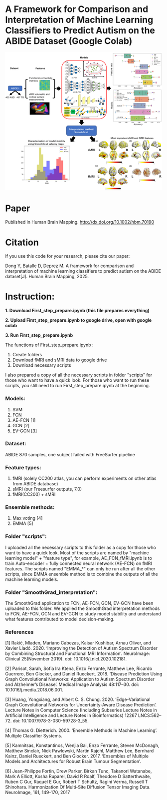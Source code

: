 # A Framework for Comparison and Interpretation of Machine Learning Classifiers to Predict Autism on the ABIDE Dataset (Google Colab)
![image](https://github.com/YilanDong19/Machine-learning-with-ABIDE/blob/main/Graphical_Abstract/Graph_abstract.png)

# Paper

Published in Human Brain Mapping. http://dx.doi.org/10.1002/hbm.70190

# Citation
If you use this code for your research, please cite our paper:

Dong Y, Batalle D, Deprez M. A framework for comparison and interpretation of machine learning classifiers to predict autism on the ABIDE dataset[J]. Human Brain Mapping, 2025.

# Instruction: 

**1. Download First_step_prepare.ipynb (this file prepares everything)**

**2. Upload First_step_prepare.ipynb to google drive, open with google colab**

**3. Run First_step_prepare.ipynb**

The functions of First_step_prepare.ipynb :
1. Create folders
2. Download fMRI and sMRI data to google drive
3. Download necessary scripts

I also prepared a copy of all the necessary scripts in folder "scripts" for those who want to have a quick look. For those who want to run these scripts, you still need to run First_step_prepare.ipynb at the beginning.


### Models: 
1. SVM 
2. FCN
3. AE-FCN [1] 
4. GCN [2]
5. EV-GCN [3]

### Dataset: 
ABIDE 870 samples, one subject failed with FreeSurfer pipeline

### Feature types: 
1. fMRI (solely CC200 atlas, you can perform experiments on other atlas from ABIDE database)
2. sMRI (our Freesurfer outputs, 7.0)
3. fMRI(CC200) + sMRI
               
### Ensemble methods: 
1. Max voting [4]
2. EMMA [5]
                  

###   Folder "scripts": 
I uploaded all the necessary scripts to this folder as a copy for those who want to have a quick look. Most of the scripts are named by "machine learning model" + "feature type", for example, AE_FCN_fMRI.ipynb is to train Auto-encoder + fully connected neural network (AE-FCN) on fMRI features. The scripts named "EMMA_*" can only be run after all the other scripts, since EMMA ensemble method is to combine the outputs of all the machine learning models. 

###  Folder "SmoothGrad_interpretation": 
The SmoothGrad application to FCN, AE-FCN, GCN, EV-GCN have been uploaded to this folder. We applied the SmoothGrad interpretation methods to FCN, AE-FCN, GCN and EV-GCN to study model stability and understand what features contributed to model decision-making.

###  References
[1] Rakić, Mladen, Mariano Cabezas, Kaisar Kushibar, Arnau Oliver, and Xavier Lladó. 2020. ‘Improving the Detection of Autism Spectrum Disorder by Combining Structural and Functional MRI Information’. NeuroImage: Clinical 25(November 2019). doi: 10.1016/j.nicl.2020.102181. 

[2] Parisot, Sarah, Sofia Ira Ktena, Enzo Ferrante, Matthew Lee, Ricardo Guerrero, Ben Glocker, and Daniel Rueckert. 2018. ‘Disease Prediction Using Graph Convolutional Networks: Application to Autism Spectrum Disorder and Alzheimer’s Disease’. Medical Image Analysis 48:117–30. doi: 10.1016/j.media.2018.06.001. 

[3] Huang, Yongxiang, and Albert C. S. Chung. 2020. ‘Edge-Variational Graph Convolutional Networks for Uncertainty-Aware Disease Prediction’. Lecture Notes in Computer Science (Including Subseries Lecture Notes in Artificial Intelligence and Lecture Notes in Bioinformatics) 12267 LNCS:562–72. doi: 10.1007/978-3-030-59728-3_55. 

[4] Thomas G. Dietterich. 2000. ‘Ensemble Methods in Machine Learning’. Multiple Classifier Systems. 

[5] Kamnitsas, Konstantinos, Wenjia Bai, Enzo Ferrante, Steven McDonagh, Matthew Sinclair, Nick Pawlowski, Martin Rajchl, Matthew Lee, Bernhard Kainz, Daniel Rueckert, and Ben Glocker. 2017. ‘Ensembles of Multiple Models and Architectures for Robust Brain Tumour Segmentation’.

[6] Jean-Philippe Fortin, Drew Parker, Birkan Tunc, Takanori Watanabe, Mark A Elliott, Kosha Ruparel, David R Roalf, Theodore D Satterthwaite, Ruben C Gur, Raquel E Gur, Robert T Schultz, Ragini Verma, Russell T Shinohara. Harmonization Of Multi-Site Diffusion Tensor Imaging Data. NeuroImage, 161, 149-170, 2017
